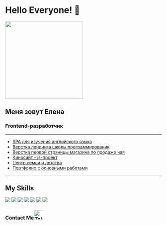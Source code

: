 # Hello Everyone! 👋
<img src="https://img.freepik.com/premium-vector/digital-workers-no-maiden-working-flat-vector_864013-961.jpg?w=826" width="250" height="250">


## Меня зовут Елена
### Frontend-разработчик
---

* [SPA для изучения английского языка](https://elboyko.github.io/react-english-words/)
* [Верстка лендинга школы программирования](https://elboyko.github.io/Kontur/)
* [Верстка первой страницы магазина по продаже чая](https://elboyko.github.io/TeaSite/)
* [Киносайт - js-проект](https://elboyko.github.io/js-project/)
* [Центр семьи и детства](https://lenaanohina.github.io/project2_fund/)
* [Портфолио с основными работами](https://elboyko.github.io/portfolio/)
   
---  

## My Skills
<div style="display: inline;">
    <img src="https://img.icons8.com/color/48/000000/html-5.png"/>
    <img src="https://img.icons8.com/color/48/000000/css3.png"/>
    <img src="https://img.icons8.com/windows/48/000000/sass.png"/>
    <img src="https://img.icons8.com/color/48/000000/javascript.png"/>
    <img src="https://img.icons8.com/color/48/000000/figma--v1.png"/>
    <img src="https://img.icons8.com/color/48/000000/bootstrap.png"/>
    <img src="https://img.icons8.com/officel/40/000000/react.png"/>
</div>

###  Contact Me[<img src="https://upload.wikimedia.org/wikipedia/commons/8/82/Telegram_logo.svg" alt="Telegram" width="30">](https://t.me/ElnaBT)
